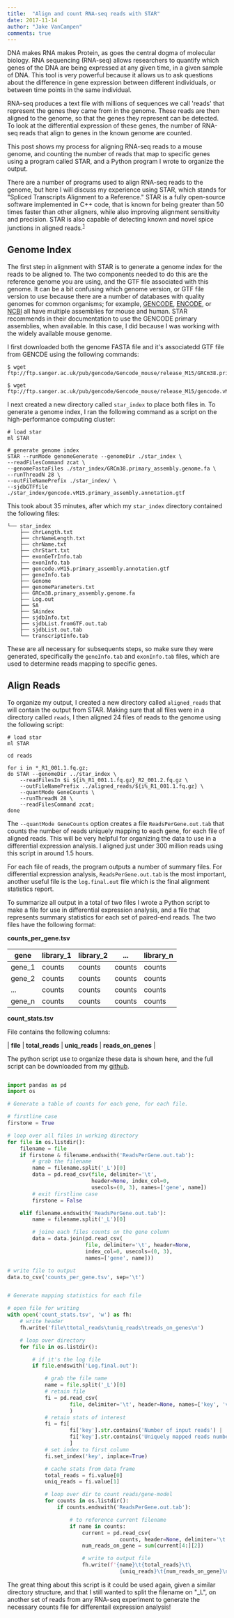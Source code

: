 ```yaml
---
title:  "Align and count RNA-seq reads with STAR"
date: 2017-11-14
author: "Jake VanCampen"
comments: true
---
```



DNA makes RNA makes Protein, as goes the central dogma of molecular biology. RNA sequencing (RNA-seq) allows researchers to quantify which genes of the DNA are being expressed at any given time, in a given sample of DNA. This tool is very powerful because it allows us to ask questions about the difference in gene expression between different individuals, or between time points in the same individual.


RNA-seq produces a text file with millions of sequences we call 'reads' that represent the genes they came from in the genome. These reads are then aligned to the genome, so that the genes they represent can be detected. To look at the differential expression of these genes, the number of RNA-seq reads that align to genes in the known genome are counted.


This post shows my process for aligning RNA-seq reads to a mouse genome, and counting the number of reads that map to specific genes using a program called STAR, and a Python program I wrote to organize the output.


There are a number of programs used to align RNA-seq reads to the genome, but here I will discuss my experience using STAR, which stands for "Spliced Transcripts Alignment to a Reference." STAR is a fully open-source software implemented in C++ code, that is known for being greater than 50 times faster than other aligners, while also improving alignment sensitivity and precision. STAR is also capable of detecting known and novel spice junctions in aligned reads.<sup>[1](https://academic.oup.com/bioinformatics/article/29/1/15/272537)</sup>


## Genome Index

The first step in alignment with STAR is to generate a genome index for the reads to be aligned to. The two components needed to do this are the reference genome you are using, and the GTF file associated with this genome. It can be a bit confusing which genome version, or GTF file version to use because there are a number of databases with quality genomes for common organisms; for example, [GENCODE](https://www.gencodegenes.org/), [ENCODE](https://genome.ucsc.edu/encode/), or [NCBI](https://www.ncbi.nlm.nih.gov/) all have multiple assemblies for mouse and human. STAR recommends in their documentation to use the GENCODE primary assemblies, when available. In this case, I did because I was working with the widely available mouse genome.


I first downloaded both the genome FASTA file and it's associatedd GTF file from GENCDE using the following commands:

```
$ wget ftp://ftp.sanger.ac.uk/pub/gencode/Gencode_mouse/release_M15/GRCm38.primary_assembly.genome.fa.gz

$ wget ftp://ftp.sanger.ac.uk/pub/gencode/Gencode_mouse/release_M15/gencode.vM15.primary_assembly.annotation.gtf.gz
```


I next created a new directory called `star_index` to place both files in. To generate a genome index, I ran the following command as a script on the high-performance computing cluster:

```
# load star
ml STAR

# generate genome index
STAR --runMode genomeGenerate --genomeDir ./star_index \
--readFilesCommand zcat \
--genomeFastaFiles ./star_index/GRCm38.primary_assembly.genome.fa \
--runThreadN 28 \
--outFileNamePrefix ./star_index/ \
--sjdbGTFfile ./star_index/gencode.vM15.primary_assembly.annotation.gtf
```

This took about 35 minutes, after which my `star_index` directory contained the following files:

```
└── star_index
    ├── chrLength.txt
    ├── chrNameLength.txt
    ├── chrName.txt
    ├── chrStart.txt
    ├── exonGeTrInfo.tab
    ├── exonInfo.tab
    ├── gencode.vM15.primary_assembly.annotation.gtf
    ├── geneInfo.tab
    ├── Genome
    ├── genomeParameters.txt
    ├── GRCm38.primary_assembly.genome.fa
    ├── Log.out
    ├── SA
    ├── SAindex
    ├── sjdbInfo.txt
    ├── sjdbList.fromGTF.out.tab
    ├── sjdbList.out.tab
    └── transcriptInfo.tab
```

These are all necessary for subsequents steps, so make sure they were generated, specifically the `geneInfo.tab` and `exonInfo.tab` files, which are used to determine reads mapping to specific genes.

## Align Reads

To organize my output, I created a new directory called `aligned_reads` that will contain the output from STAR. Making sure that all files were in a directory called `reads`, I then aligned 24 files of reads to the genome using the following script:

```
# load star
ml STAR

cd reads

for i in *_R1_001.1.fq.gz;
do STAR --genomeDir ../star_index \
	--readFilesIn $i ${i%_R1_001.1.fq.gz}_R2_001.2.fq.gz \
	--outFileNamePrefix ../aligned_reads/${i%_R1_001.1.fq.gz} \
	--quantMode GeneCounts \
	--runThreadN 28 \
	--readFilesCommand zcat;
done
```


The `--quantMode GeneCounts` option creates a file `ReadsPerGene.out.tab` that counts the number of reads uniquely mapping to each gene, for each file of aligned reads. This will be very helpful for organizing the data to use in a differential expression analysis. I aligned just under 300 million reads using this script in around 1.5 hours.


For each file of reads, the program outputs a number of summary files. For differential expression analysis, `ReadsPerGene.out.tab` is the most important, another useful file is the `log.final.out` file which is the final alignment statistics report.


To summarize all output in a total of two files I wrote a Python script to make a file for use in differential expression analysis, and a file that represents summary statistics for each set of paired-end reads. The two files have the following format:



**counts_per_gene.tsv**

| gene | library_1 | library_2 |    ...    | library_n |
|------|-----------|-----------|-----------|-----------|
|gene_1|   counts  |  counts   |  counts   |  counts   |
|gene_2|   counts  |  counts   |  counts   |  counts   |
| ...  |   counts  |  counts   |  counts   |  counts   |
|gene_n|   counts  |  counts   |  counts   |  counts   |




**count_stats.tsv**

File contains the following columns:

| **file** | **total_reads** | **uniq_reads** | **reads_on_genes** |


The python script use to organize these data is shown here, and the full script can be downloaded from my [github](https://github.com/jakevc/nxgn-tools/blob/master/alignment_tools/count_stats.py).



```python

import pandas as pd
import os

# Generate a table of counts for each gene, for each file.

# firstline case
firstone = True

# loop over all files in working directory
for file in os.listdir():
    filename = file
    if firstone & filename.endswith('ReadsPerGene.out.tab'):
        # grab the filename
        name = filename.split('_L')[0]
        data = pd.read_csv(file, delimiter='\t',
                           header=None, index_col=0,
                           usecols=(0, 3), names=['gene', name])
        # exit firstline case
        firstone = False

    elif filename.endswith('ReadsPerGene.out.tab'):
        name = filename.split('_L')[0]

        # joine each files counts on the gene column
        data = data.join(pd.read_csv(
                         file, delimiter='\t', header=None,
                         index_col=0, usecols=(0, 3),
                         names=['gene', name]))

# write file to output
data.to_csv('counts_per_gene.tsv', sep='\t')


# Generate mapping statistics for each file

# open file for writing
with open('count_stats.tsv', 'w') as fh:
    # write header
    fh.write('file\ttotal_reads\tuniq_reads\treads_on_genes\n')

    # loop over directory
    for file in os.listdir():

        # if it's the log file
        if file.endswith('Log.final.out'):

            # grab the file name
            name = file.split('_L')[0]
            # retain file
            fi = pd.read_csv(
                    file, delimiter='\t', header=None, names=['key', 'value']
                    )
            # retain stats of interest
            fi = fi[
                    fi['key'].str.contains('Number of input reads') |
                    fi['key'].str.contains('Uniquely mapped reads number')
                    ]
            # set index to first column
            fi.set_index('key', inplace=True)

            # cache stats from data frame
            total_reads = fi.value[0]
            uniq_reads = fi.value[1]

            # loop over dir to count reads/gene-model
            for counts in os.listdir():
                if counts.endswith('ReadsPerGene.out.tab'):

                    # to reference current filename
                    if name in counts:
                        current = pd.read_csv(
                                    counts, header=None, delimiter='\t')
                        num_reads_on_gene = sum(current[4:][2])

                        # write to output file
                        fh.write(f'{name}\t{total_reads}\t\
                                    {uniq_reads}\t{num_reads_on_gene}\n')
```


The great thing about this script is it could be used again, given a similar directory structure, and that I still wanted to split the filename on "_L", on another set of reads from any RNA-seq experiment to generate the necessary counts file for differentail expression analysis!
